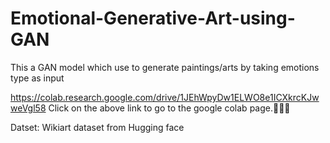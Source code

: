 # Emotional-Generative-Art-using-GAN
This a GAN model which use to generate paintings/arts by taking emotions type as input

https://colab.research.google.com/drive/1JEhWpyDw1ELWO8e1ICXkrcKJwweVgl58
Click on the above link to go to the google colab page.🚀🚀🚀

Datset: Wikiart dataset from Hugging face
